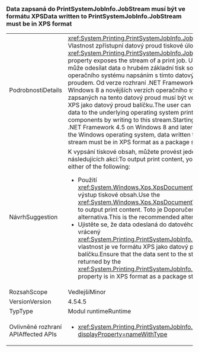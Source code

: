 ### <a name="data-written-to-printsystemjobinfojobstream-must-be-in-xps-format"></a><span data-ttu-id="8cd9b-101">Data zapsaná do PrintSystemJobInfo.JobStream musí být ve formátu XPS</span><span class="sxs-lookup"><span data-stu-id="8cd9b-101">Data written to PrintSystemJobInfo.JobStream must be in XPS format</span></span>

|   |   |
|---|---|
|<span data-ttu-id="8cd9b-102">Podrobnosti</span><span class="sxs-lookup"><span data-stu-id="8cd9b-102">Details</span></span>|<span data-ttu-id="8cd9b-103"><xref:System.Printing.PrintSystemJobInfo.JobStream> Vlastnost zpřístupní datový proud tiskové úlohy.</span><span class="sxs-lookup"><span data-stu-id="8cd9b-103">The <xref:System.Printing.PrintSystemJobInfo.JobStream> property exposes the stream of a print job.</span></span> <span data-ttu-id="8cd9b-104">Uživatel může odesílat data o hrubém základní tisk součástí operačního systému napsáním s tímto datovým proudem. Od verze rozhraní .NET Framework 4.5 na Windows 8 a novějších verzích operačního systému, dat zapsaných na tento datový proud musí být ve formátu XPS jako datový proud balíčku.</span><span class="sxs-lookup"><span data-stu-id="8cd9b-104">The user can send raw data to the underlying operating system printing components by writing to this stream.Starting with the .NET Framework 4.5 on Windows 8 and later versions of the Windows operating system, data written to this stream must be in XPS format as a package stream.</span></span>|
|<span data-ttu-id="8cd9b-105">Návrh</span><span class="sxs-lookup"><span data-stu-id="8cd9b-105">Suggestion</span></span>|<span data-ttu-id="8cd9b-106">K vypsání tiskové obsah, můžete provést jeden z následujících akcí:</span><span class="sxs-lookup"><span data-stu-id="8cd9b-106">To output print content, you can do either of the following:</span></span><ul><li><span data-ttu-id="8cd9b-107">Použití <xref:System.Windows.Xps.XpsDocumentWriter> třída výstup tiskové obsah.</span><span class="sxs-lookup"><span data-stu-id="8cd9b-107">Use the <xref:System.Windows.Xps.XpsDocumentWriter> class to output print content.</span></span> <span data-ttu-id="8cd9b-108">Toto je Doporučená alternativa.</span><span class="sxs-lookup"><span data-stu-id="8cd9b-108">This is the recommended alternative.</span></span></li><li><span data-ttu-id="8cd9b-109">Ujistěte se, že data odeslaná do datového proudu vrácený <xref:System.Printing.PrintSystemJobInfo.JobStream> vlastnost je ve formátu XPS jako datový proud balíčku.</span><span class="sxs-lookup"><span data-stu-id="8cd9b-109">Ensure that the data sent to the stream returned by the <xref:System.Printing.PrintSystemJobInfo.JobStream> property is in XPS format as a package stream.</span></span></li></ul>|
|<span data-ttu-id="8cd9b-110">Rozsah</span><span class="sxs-lookup"><span data-stu-id="8cd9b-110">Scope</span></span>|<span data-ttu-id="8cd9b-111">Vedlejší</span><span class="sxs-lookup"><span data-stu-id="8cd9b-111">Minor</span></span>|
|<span data-ttu-id="8cd9b-112">Version</span><span class="sxs-lookup"><span data-stu-id="8cd9b-112">Version</span></span>|<span data-ttu-id="8cd9b-113">4.5</span><span class="sxs-lookup"><span data-stu-id="8cd9b-113">4.5</span></span>|
|<span data-ttu-id="8cd9b-114">Typ</span><span class="sxs-lookup"><span data-stu-id="8cd9b-114">Type</span></span>|<span data-ttu-id="8cd9b-115">Modul runtime</span><span class="sxs-lookup"><span data-stu-id="8cd9b-115">Runtime</span></span>|
|<span data-ttu-id="8cd9b-116">Ovlivněné rozhraní API</span><span class="sxs-lookup"><span data-stu-id="8cd9b-116">Affected APIs</span></span>|<ul><li><xref:System.Printing.PrintSystemJobInfo.JobStream?displayProperty=nameWithType></li></ul>|

